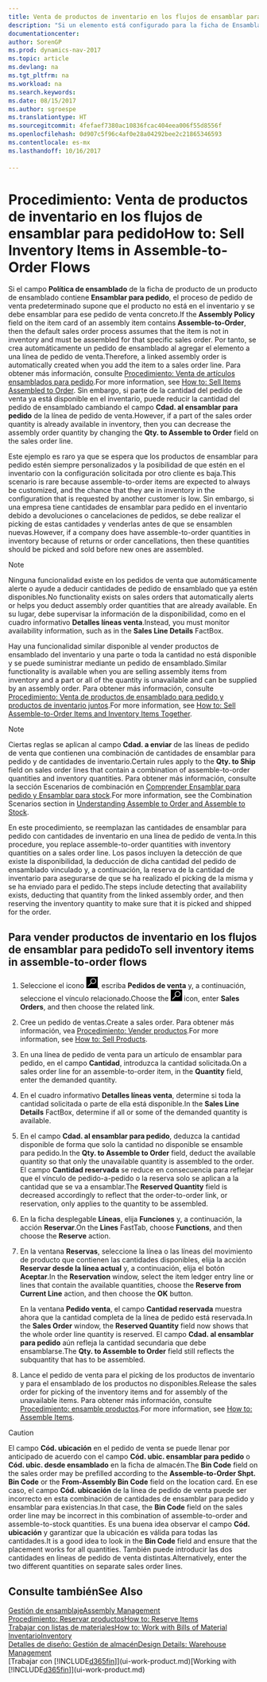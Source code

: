 ```yaml
---
title: Venta de productos de inventario en los flujos de ensamblar para pedido
description: "Si un elemento está configurado para la ficha de Ensamblar para pedido, el proceso de pedido de venta predeterminado supone que el producto no está en el inventario y se debe ensamblar para ese pedido de venta concreto. Por tanto, se crea automáticamente un pedido de ensamblado al agregar el elemento a una línea de pedido de venta."
documentationcenter: 
author: SorenGP
ms.prod: dynamics-nav-2017
ms.topic: article
ms.devlang: na
ms.tgt_pltfrm: na
ms.workload: na
ms.search.keywords: 
ms.date: 08/15/2017
ms.author: sgroespe
ms.translationtype: HT
ms.sourcegitcommit: 4fefaef7380ac10836fcac404eea006f55d8556f
ms.openlocfilehash: 0d907c5f96c4af0e28a04292bee2c21865346593
ms.contentlocale: es-mx
ms.lasthandoff: 10/16/2017

---
```

# <a name="how-to-sell-inventory-items-in-assemble-to-order-flows"></a><span data-ttu-id="33b31-104">Procedimiento: Venta de productos de inventario en los flujos de ensamblar para pedido</span><span class="sxs-lookup"><span data-stu-id="33b31-104">How to: Sell Inventory Items in Assemble-to-Order Flows</span></span>
<span data-ttu-id="33b31-105">Si el campo **Política de ensamblado** de la ficha de producto de un producto de ensamblado contiene **Ensamblar para pedido**, el proceso de pedido de venta predeterminado supone que el producto no está en el inventario y se debe ensamblar para ese pedido de venta concreto.</span><span class="sxs-lookup"><span data-stu-id="33b31-105">If the **Assembly Policy** field on the item card of an assembly item contains **Assemble-to-Order**, then the default sales order process assumes that the item is not in inventory and must be assembled for that specific sales order.</span></span> <span data-ttu-id="33b31-106">Por tanto, se crea automáticamente un pedido de ensamblado al agregar el elemento a una línea de pedido de venta.</span><span class="sxs-lookup"><span data-stu-id="33b31-106">Therefore, a linked assembly order is automatically created when you add the item to a sales order line.</span></span> <span data-ttu-id="33b31-107">Para obtener más información, consulte [Procedimiento: Venta de artículos ensamblados para pedido](assembly-how-to-sell-items-assembled-to-order.md).</span><span class="sxs-lookup"><span data-stu-id="33b31-107">For more information, see [How to: Sell Items Assembled to Order](assembly-how-to-sell-items-assembled-to-order.md).</span></span> <span data-ttu-id="33b31-108">Sin embargo, si parte de la cantidad del pedido de venta ya está disponible en el inventario, puede reducir la cantidad del pedido de ensamblado cambiando el campo **Cdad. al ensamblar para pedido** de la línea de pedido de venta.</span><span class="sxs-lookup"><span data-stu-id="33b31-108">However, if a part of the sales order quantity is already available in inventory, then you can decrease the assembly order quantity by changing the **Qty. to Assemble to Order** field on the sales order line.</span></span>  

<span data-ttu-id="33b31-109">Este ejemplo es raro ya que se espera que los productos de ensamblar para pedido estén siempre personalizados y la posibilidad de que estén en el inventario con la configuración solicitada por otro cliente es baja.</span><span class="sxs-lookup"><span data-stu-id="33b31-109">This scenario is rare because assemble-to-order items are expected to always be customized, and the chance that they are in inventory in the configuration that is requested by another customer is low.</span></span> <span data-ttu-id="33b31-110">Sin embargo, si una empresa tiene cantidades de ensamblar para pedido en el inventario debido a devoluciones o cancelaciones de pedidos, se debe realizar el picking de estas cantidades y venderlas antes de que se ensamblen nuevas.</span><span class="sxs-lookup"><span data-stu-id="33b31-110">However, if a company does have assemble-to-order quantities in inventory because of returns or order cancellations, then these quantities should be picked and sold before new ones are assembled.</span></span>  

> [!NOTE]  
>  <span data-ttu-id="33b31-111">Ninguna funcionalidad existe en los pedidos de venta que automáticamente alerte o ayude a deducir cantidades de pedido de ensamblado que ya estén disponibles.</span><span class="sxs-lookup"><span data-stu-id="33b31-111">No functionality exists on sales orders that automatically alerts or helps you deduct assembly order quantities that are already available.</span></span> <span data-ttu-id="33b31-112">En su lugar, debe supervisar la información de la disponibilidad, como en el cuadro informativo **Detalles líneas venta**.</span><span class="sxs-lookup"><span data-stu-id="33b31-112">Instead, you must monitor availability information, such as in the **Sales Line Details** FactBox.</span></span>  

<span data-ttu-id="33b31-113">Hay una funcionalidad similar disponible al vender productos de ensamblado del inventario y una parte o toda la cantidad no está disponible y se puede suministrar mediante un pedido de ensamblado.</span><span class="sxs-lookup"><span data-stu-id="33b31-113">Similar functionality is available when you are selling assembly items from inventory and a part or all of the quantity is unavailable and can be supplied by an assembly order.</span></span> <span data-ttu-id="33b31-114">Para obtener más información, consulte [Procedimiento: Venta de productos de ensamblado para pedido y productos de inventario juntos](assembly-how-to-sell-assemble-to-order-items-and-inventory-items-together.md).</span><span class="sxs-lookup"><span data-stu-id="33b31-114">For more information, see [How to: Sell Assemble-to-Order Items and Inventory Items Together](assembly-how-to-sell-assemble-to-order-items-and-inventory-items-together.md).</span></span>  

> [!NOTE]  
>  <span data-ttu-id="33b31-115">Ciertas reglas se aplican al campo **Cdad. a enviar** de las líneas de pedido de venta que contienen una combinación de cantidades de ensamblar para pedido y de cantidades de inventario.</span><span class="sxs-lookup"><span data-stu-id="33b31-115">Certain rules apply to the **Qty. to Ship** field on sales order lines that contain a combination of assemble-to-order quantities and inventory quantities.</span></span> <span data-ttu-id="33b31-116">Para obtener más información, consulte la sección Escenarios de combinación en [Comprender Ensamblar para pedido y Ensamblar para stock](assembly-assemble-to-order-or-assemble-to-stock.md).</span><span class="sxs-lookup"><span data-stu-id="33b31-116">For more information, see the Combination Scenarios section in [Understanding Assemble to Order and Assemble to Stock](assembly-assemble-to-order-or-assemble-to-stock.md).</span></span>  

<span data-ttu-id="33b31-117">En este procedimiento, se reemplazan las cantidades de ensamblar para pedido con cantidades de inventario en una línea de pedido de venta.</span><span class="sxs-lookup"><span data-stu-id="33b31-117">In this procedure, you replace assemble-to-order quantities with inventory quantities on a sales order line.</span></span> <span data-ttu-id="33b31-118">Los pasos incluyen la detección de que existe la disponibilidad, la deducción de dicha cantidad del pedido de ensamblado vinculado y, a continuación, la reserva de la cantidad de inventario para asegurarse de que se ha realizado el picking de la misma y se ha enviado para el pedido.</span><span class="sxs-lookup"><span data-stu-id="33b31-118">The steps include detecting that availability exists, deducting that quantity from the linked assembly order, and then reserving the inventory quantity to make sure that it is picked and shipped for the order.</span></span>  

## <a name="to-sell-inventory-items-in-assemble-to-order-flows"></a><span data-ttu-id="33b31-119">Para vender productos de inventario en los flujos de ensamblar para pedido</span><span class="sxs-lookup"><span data-stu-id="33b31-119">To sell inventory items in assemble-to-order flows</span></span>  
1.  <span data-ttu-id="33b31-120">Seleccione el icono ![Buscar página o informe](media/ui-search/search_small.png "icono Buscar página o informe"), escriba **Pedidos de venta** y, a continuación, seleccione el vínculo relacionado.</span><span class="sxs-lookup"><span data-stu-id="33b31-120">Choose the ![Search for Page or Report](media/ui-search/search_small.png "Search for Page or Report icon") icon, enter **Sales Orders**, and then choose the related link.</span></span>  
2.  <span data-ttu-id="33b31-121">Cree un pedido de ventas.</span><span class="sxs-lookup"><span data-stu-id="33b31-121">Create a sales order.</span></span> <span data-ttu-id="33b31-122">Para obtener más información, vea [Procedimiento: Vender productos](sales-how-sell-products.md).</span><span class="sxs-lookup"><span data-stu-id="33b31-122">For more information, see [How to: Sell Products](sales-how-sell-products.md).</span></span>  
3.  <span data-ttu-id="33b31-123">En una línea de pedido de venta para un artículo de ensamblar para pedido, en el campo **Cantidad**, introduzca la cantidad solicitada.</span><span class="sxs-lookup"><span data-stu-id="33b31-123">On a sales order line for an assemble-to-order item, in the **Quantity** field, enter the demanded quantity.</span></span>  
4.  <span data-ttu-id="33b31-124">En el cuadro informativo **Detalles líneas venta**, determine si toda la cantidad solicitada o parte de ella está disponible.</span><span class="sxs-lookup"><span data-stu-id="33b31-124">In the **Sales Line Details** FactBox, determine if all or some of the demanded quantity is available.</span></span>  
5.  <span data-ttu-id="33b31-125">En el campo **Cdad. al ensamblar para pedido**, deduzca la cantidad disponible de forma que solo la cantidad no disponible se ensamble para pedido.</span><span class="sxs-lookup"><span data-stu-id="33b31-125">In the **Qty. to Assemble to Order** field, deduct the available quantity so that only the unavailable quantity is assembled to the order.</span></span> <span data-ttu-id="33b31-126">El campo **Cantidad reservada** se reduce en consecuencia para reflejar que el vínculo de pedido-a-pedido o la reserva solo se aplican a la cantidad que se va a ensamblar.</span><span class="sxs-lookup"><span data-stu-id="33b31-126">The **Reserved Quantity** field is decreased accordingly to reflect that the order-to-order link, or reservation, only applies to the quantity to be assembled.</span></span>  
6.  <span data-ttu-id="33b31-127">En la ficha desplegable **Líneas**, elija **Funciones** y, a continuación, la acción **Reservar**.</span><span class="sxs-lookup"><span data-stu-id="33b31-127">On the **Lines** FastTab, choose **Functions**, and then choose the **Reserve** action.</span></span>  
7.  <span data-ttu-id="33b31-128">En la ventana **Reservas**, seleccione la línea o las líneas del movimiento de producto que contienen las cantidades disponibles, elija la acción **Reservar desde la línea actual** y, a continuación, elija el botón **Aceptar**.</span><span class="sxs-lookup"><span data-stu-id="33b31-128">In the **Reservation** window, select the item ledger entry line or lines that contain the available quantities, choose the **Reserve from Current Line** action, and then choose the **OK** button.</span></span>  

    <span data-ttu-id="33b31-129">En la ventana **Pedido venta**, el campo **Cantidad reservada** muestra ahora que la cantidad completa de la línea de pedido está reservada.</span><span class="sxs-lookup"><span data-stu-id="33b31-129">In the **Sales Order** window, the **Reserved Quantity** field now shows that the whole order line quantity is reserved.</span></span> <span data-ttu-id="33b31-130">El campo **Cdad. al ensamblar para pedido** aún refleja la cantidad secundaria que debe ensamblarse.</span><span class="sxs-lookup"><span data-stu-id="33b31-130">The **Qty. to Assemble to Order** field still reflects the subquantity that has to be assembled.</span></span>  

8.  <span data-ttu-id="33b31-131">Lance el pedido de venta para el picking de los productos de inventario y para el ensamblado de los productos no disponibles.</span><span class="sxs-lookup"><span data-stu-id="33b31-131">Release the sales order for picking of the inventory items and for assembly of the unavailable items.</span></span> <span data-ttu-id="33b31-132">Para obtener más información, consulte [Procedimiento: ensamble productos](assembly-how-to-assemble-items.md).</span><span class="sxs-lookup"><span data-stu-id="33b31-132">For more information, see [How to: Assemble Items](assembly-how-to-assemble-items.md).</span></span>  

> [!CAUTION]  
>  <span data-ttu-id="33b31-133">El campo **Cód. ubicación** en el pedido de venta se puede llenar por anticipado de acuerdo con el campo **Cód. ubic. ensamblar para pedido** o **Cód. ubic. desde ensamblado** en la ficha de almacén.</span><span class="sxs-lookup"><span data-stu-id="33b31-133">The **Bin Code** field on the sales order may be prefilled according to the **Assemble-to-Order Shpt. Bin Code** or the **From-Assembly Bin Code** field on the location card.</span></span> <span data-ttu-id="33b31-134">En ese caso, el campo **Cód. ubicación** de la línea de pedido de venta puede ser incorrecto en esta combinación de cantidades de ensamblar para pedido y ensamblar para existencias.</span><span class="sxs-lookup"><span data-stu-id="33b31-134">In that case, the **Bin Code** field on the sales order line may be incorrect in this combination of assemble-to-order and assemble-to-stock quantities.</span></span> <span data-ttu-id="33b31-135">Es una buena idea observar el campo **Cód. ubicación** y garantizar que la ubicación es válida para todas las cantidades.</span><span class="sxs-lookup"><span data-stu-id="33b31-135">It is a good idea to look in the **Bin Code** field and ensure that the placement works for all quantities.</span></span> <span data-ttu-id="33b31-136">También puede introducir las dos cantidades en líneas de pedido de venta distintas.</span><span class="sxs-lookup"><span data-stu-id="33b31-136">Alternatively, enter the two different quantities on separate sales order lines.</span></span>  

## <a name="see-also"></a><span data-ttu-id="33b31-137">Consulte también</span><span class="sxs-lookup"><span data-stu-id="33b31-137">See Also</span></span>  
[<span data-ttu-id="33b31-138">Gestión de ensamblaje</span><span class="sxs-lookup"><span data-stu-id="33b31-138">Assembly Management</span></span>](assembly-assemble-items.md)  
[<span data-ttu-id="33b31-139">Procedimiento: Reservar productos</span><span class="sxs-lookup"><span data-stu-id="33b31-139">How to: Reserve Items</span></span>](inventory-how-to-reserve-items.md)  
[<span data-ttu-id="33b31-140">Trabajar con listas de materiales</span><span class="sxs-lookup"><span data-stu-id="33b31-140">How to: Work with Bills of Material</span></span>](inventory-how-work-BOMs.md)  
[<span data-ttu-id="33b31-141">Inventario</span><span class="sxs-lookup"><span data-stu-id="33b31-141">Inventory</span></span>](inventory-manage-inventory.md)  
[<span data-ttu-id="33b31-142">Detalles de diseño: Gestión de almacén</span><span class="sxs-lookup"><span data-stu-id="33b31-142">Design Details: Warehouse Management</span></span>](design-details-warehouse-management.md)  
<span data-ttu-id="33b31-143">[Trabajar con [!INCLUDE[d365fin](includes/d365fin_md.md)]](ui-work-product.md)</span><span class="sxs-lookup"><span data-stu-id="33b31-143">[Working with [!INCLUDE[d365fin](includes/d365fin_md.md)]](ui-work-product.md)</span></span>

